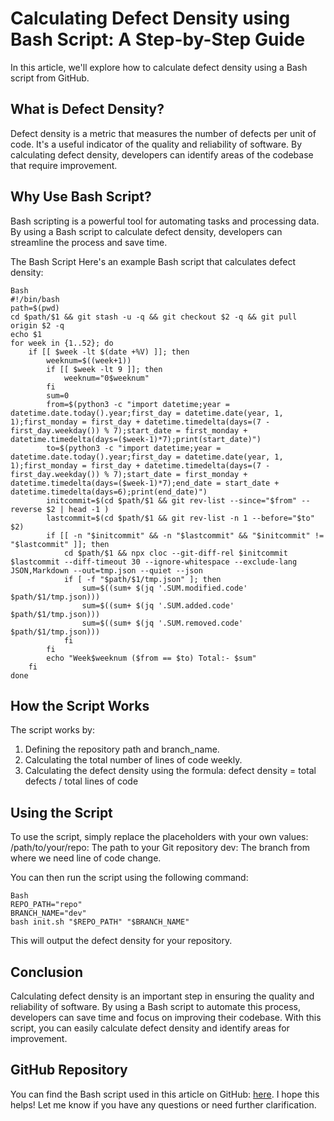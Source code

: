 # Calculating Defect Density using Bash Script: A Step-by-Step Guide

In this article, we'll explore how to calculate defect density using a Bash script from GitHub.

## What is Defect Density?
Defect density is a metric that measures the number of defects per unit of code. It's a useful indicator of the quality and reliability of software. By calculating defect density, developers can identify areas of the codebase that require improvement.

## Why Use Bash Script?
Bash scripting is a powerful tool for automating tasks and processing data. By using a Bash script to calculate defect density, developers can streamline the process and save time.

The Bash Script
Here's an example Bash script that calculates defect density:

```
Bash
#!/bin/bash
path=$(pwd)
cd $path/$1 && git stash -u -q && git checkout $2 -q && git pull origin $2 -q 
echo $1
for week in {1..52}; do
    if [[ $week -lt $(date +%V) ]]; then
        weeknum=$((week+1))
        if [[ $week -lt 9 ]]; then
            weeknum="0$weeknum"
        fi
        sum=0
        from=$(python3 -c "import datetime;year = datetime.date.today().year;first_day = datetime.date(year, 1, 1);first_monday = first_day + datetime.timedelta(days=(7 - first_day.weekday()) % 7);start_date = first_monday + datetime.timedelta(days=($week-1)*7);print(start_date)")
        to=$(python3 -c "import datetime;year = datetime.date.today().year;first_day = datetime.date(year, 1, 1);first_monday = first_day + datetime.timedelta(days=(7 - first_day.weekday()) % 7);start_date = first_monday + datetime.timedelta(days=($week-1)*7);end_date = start_date + datetime.timedelta(days=6);print(end_date)")
        initcommit=$(cd $path/$1 && git rev-list --since="$from" --reverse $2 | head -1 )
        lastcommit=$(cd $path/$1 && git rev-list -n 1 --before="$to" $2)
        if [[ -n "$initcommit" && -n "$lastcommit" && "$initcommit" != "$lastcommit" ]]; then
            cd $path/$1 && npx cloc --git-diff-rel $initcommit $lastcommit --diff-timeout 30 --ignore-whitespace --exclude-lang JSON,Markdown --out=tmp.json --quiet --json
            if [ -f "$path/$1/tmp.json" ]; then
                sum=$((sum+ $(jq '.SUM.modified.code' $path/$1/tmp.json)))
                sum=$((sum+ $(jq '.SUM.added.code' $path/$1/tmp.json)))
                sum=$((sum+ $(jq '.SUM.removed.code' $path/$1/tmp.json)))
            fi
        fi
        echo "Week$weeknum ($from == $to) Total:- $sum"
    fi
done
```

## How the Script Works
The script works by:
1. Defining the repository path and branch_name.
2. Calculating the total number of lines of code weekly.
3. Calculating the defect density using the formula: defect density = total defects / total lines of code

## Using the Script
To use the script, simply replace the placeholders with your own values:
/path/to/your/repo: The path to your Git repository
dev: The branch from where we need line of code change.

You can then run the script using the following command:
```
Bash
REPO_PATH="repo"
BRANCH_NAME="dev"
bash init.sh "$REPO_PATH" "$BRANCH_NAME"
```
This will output the defect density for your repository.

## Conclusion
Calculating defect density is an important step in ensuring the quality and reliability of software. By using a Bash script to automate this process, developers can save time and focus on improving their codebase. With this script, you can easily calculate defect density and identify areas for improvement.

## GitHub Repository
You can find the Bash script used in this article on GitHub: [here](https://github.com/sfvishalgupta/defect-density/tree/main).
I hope this helps! Let me know if you have any questions or need further clarification.
